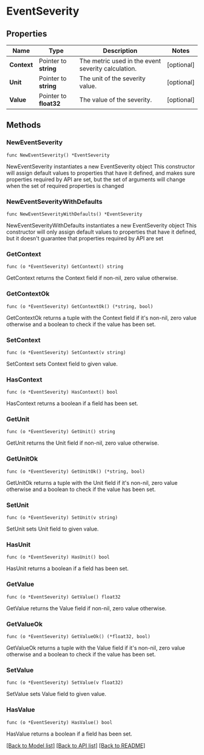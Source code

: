 # EventSeverity

## Properties

Name | Type | Description | Notes
------------ | ------------- | ------------- | -------------
**Context** | Pointer to **string** | The metric used in the event severity calculation. | [optional] 
**Unit** | Pointer to **string** | The unit of the severity value. | [optional] 
**Value** | Pointer to **float32** | The value of the severity. | [optional] 

## Methods

### NewEventSeverity

`func NewEventSeverity() *EventSeverity`

NewEventSeverity instantiates a new EventSeverity object
This constructor will assign default values to properties that have it defined,
and makes sure properties required by API are set, but the set of arguments
will change when the set of required properties is changed

### NewEventSeverityWithDefaults

`func NewEventSeverityWithDefaults() *EventSeverity`

NewEventSeverityWithDefaults instantiates a new EventSeverity object
This constructor will only assign default values to properties that have it defined,
but it doesn't guarantee that properties required by API are set

### GetContext

`func (o *EventSeverity) GetContext() string`

GetContext returns the Context field if non-nil, zero value otherwise.

### GetContextOk

`func (o *EventSeverity) GetContextOk() (*string, bool)`

GetContextOk returns a tuple with the Context field if it's non-nil, zero value otherwise
and a boolean to check if the value has been set.

### SetContext

`func (o *EventSeverity) SetContext(v string)`

SetContext sets Context field to given value.

### HasContext

`func (o *EventSeverity) HasContext() bool`

HasContext returns a boolean if a field has been set.

### GetUnit

`func (o *EventSeverity) GetUnit() string`

GetUnit returns the Unit field if non-nil, zero value otherwise.

### GetUnitOk

`func (o *EventSeverity) GetUnitOk() (*string, bool)`

GetUnitOk returns a tuple with the Unit field if it's non-nil, zero value otherwise
and a boolean to check if the value has been set.

### SetUnit

`func (o *EventSeverity) SetUnit(v string)`

SetUnit sets Unit field to given value.

### HasUnit

`func (o *EventSeverity) HasUnit() bool`

HasUnit returns a boolean if a field has been set.

### GetValue

`func (o *EventSeverity) GetValue() float32`

GetValue returns the Value field if non-nil, zero value otherwise.

### GetValueOk

`func (o *EventSeverity) GetValueOk() (*float32, bool)`

GetValueOk returns a tuple with the Value field if it's non-nil, zero value otherwise
and a boolean to check if the value has been set.

### SetValue

`func (o *EventSeverity) SetValue(v float32)`

SetValue sets Value field to given value.

### HasValue

`func (o *EventSeverity) HasValue() bool`

HasValue returns a boolean if a field has been set.


[[Back to Model list]](../README.md#documentation-for-models) [[Back to API list]](../README.md#documentation-for-api-endpoints) [[Back to README]](../README.md)


